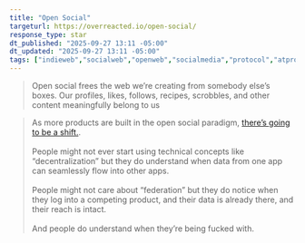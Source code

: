 ```yaml
---
title: "Open Social"
targeturl: https://overreacted.io/open-social/
response_type: star
dt_published: "2025-09-27 13:11 -05:00"
dt_updated: "2025-09-27 13:11 -05:00"
tags: ["indieweb","socialweb","openweb","socialmedia","protocol","atproto","activitypub","web","internet","blogging","blogosphere"]
---
```


> Open social frees the web we’re creating from somebody else’s boxes. Our profiles, likes, follows, recipes, scrobbles, and other content meaningfully belong to us

> As more products are built in the open social paradigm, [there’s going to be a shift.](https://knotbin.leaflet.pub/3lx3uqveyj22f/).  
> <br>
> People might not ever start using technical concepts like “decentralization” but they do understand when data from one app can seamlessly flow into other apps.  
> <br>
> People might not care about “federation” but they do notice when they log into a competing product, and their data is already there, and their reach is intact.  
> <br>
> And people do understand when they’re being fucked with.